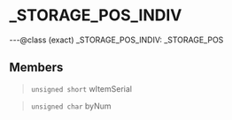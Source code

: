 # _STORAGE_POS_INDIV

---@class (exact) _STORAGE_POS_INDIV: _STORAGE_POS
 
## Members
 
> `unsigned short` wItemSerial
 
> `unsigned char` byNum
 
